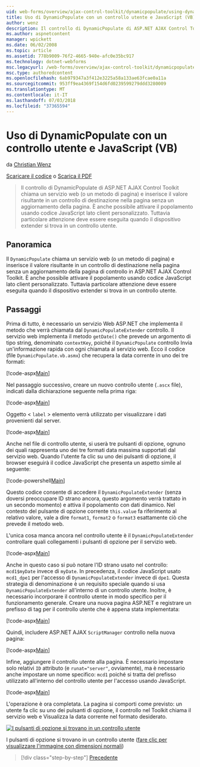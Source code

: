 ```yaml
---
uid: web-forms/overview/ajax-control-toolkit/dynamicpopulate/using-dynamicpopulate-with-a-user-control-and-javascript-vb
title: Uso di DynamicPopulate con un controllo utente e JavaScript (VB) | Microsoft Docs
author: wenz
description: Il controllo di DynamicPopulate di ASP.NET AJAX Control Toolkit chiama un servizio web (o un metodo di pagina) e inserisce il valore risultante in un controllo di destinazione in t...
ms.author: aspnetcontent
manager: wpickett
ms.date: 06/02/2008
ms.topic: article
ms.assetid: 778b9009-76f2-4665-940e-afc0e35bc917
ms.technology: dotnet-webforms
msc.legacyurl: /web-forms/overview/ajax-control-toolkit/dynamicpopulate/using-dynamicpopulate-with-a-user-control-and-javascript-vb
msc.type: authoredcontent
ms.openlocfilehash: 6ab979347a3f412e3225a58a133ae63fcae0a11a
ms.sourcegitcommit: 953ff9ea4369f154d6fd0239599279ddd3280009
ms.translationtype: MT
ms.contentlocale: it-IT
ms.lasthandoff: 07/03/2018
ms.locfileid: "37365594"
---
```

<a name="using-dynamicpopulate-with-a-user-control-and-javascript-vb"></a>Uso di DynamicPopulate con un controllo utente e JavaScript (VB)
====================
da [Christian Wenz](https://github.com/wenz)

[Scaricare il codice](http://download.microsoft.com/download/d/8/f/d8f2f6f9-1b7c-46ad-9252-e1fc81bdea3e/dynamicpopulate2.vb.zip) o [Scarica il PDF](http://download.microsoft.com/download/b/6/a/b6ae89ee-df69-4c87-9bfb-ad1eb2b23373/dynamicpopulate2VB.pdf)

> Il controllo di DynamicPopulate di ASP.NET AJAX Control Toolkit chiama un servizio web (o un metodo di pagina) e inserisce il valore risultante in un controllo di destinazione nella pagina senza un aggiornamento della pagina. È anche possibile attivare il popolamento usando codice JavaScript lato client personalizzato. Tuttavia particolare attenzione deve essere eseguita quando il dispositivo extender si trova in un controllo utente.


## <a name="overview"></a>Panoramica

Il `DynamicPopulate` chiama un servizio web (o un metodo di pagina) e inserisce il valore risultante in un controllo di destinazione nella pagina senza un aggiornamento della pagina di controllo in ASP.NET AJAX Control Toolkit. È anche possibile attivare il popolamento usando codice JavaScript lato client personalizzato. Tuttavia particolare attenzione deve essere eseguita quando il dispositivo extender si trova in un controllo utente.

## <a name="steps"></a>Passaggi

Prima di tutto, è necessario un servizio Web ASP.NET che implementa il metodo che verrà chiamata dal `DynamicPopulateExtender` controllo. Il servizio web implementa il metodo `getDate()` che prevede un argomento di tipo string, denominato `contextKey`, poiché il `DynamicPopulate` controllo Invia un'informazione rapida con ogni chiamata al servizio web. Ecco il codice (file `DynamicPopulate.vb.asmx`) che recupera la data corrente in uno dei tre formati:

[!code-aspx[Main](using-dynamicpopulate-with-a-user-control-and-javascript-vb/samples/sample1.aspx)]

Nel passaggio successivo, creare un nuovo controllo utente (`.ascx` file), indicati dalla dichiarazione seguente nella prima riga:

[!code-aspx[Main](using-dynamicpopulate-with-a-user-control-and-javascript-vb/samples/sample2.aspx)]

Oggetto &lt; `label` &gt; elemento verrà utilizzato per visualizzare i dati provenienti dal server.

[!code-aspx[Main](using-dynamicpopulate-with-a-user-control-and-javascript-vb/samples/sample3.aspx)]

Anche nel file di controllo utente, si userà tre pulsanti di opzione, ognuno dei quali rappresenta uno dei tre formati data massima supportati dal servizio web. Quando l'utente fa clic su uno dei pulsanti di opzione, il browser eseguirà il codice JavaScript che presenta un aspetto simile al seguente:

[!code-powershell[Main](using-dynamicpopulate-with-a-user-control-and-javascript-vb/samples/sample4.ps1)]

Questo codice consente di accedere il `DynamicPopulateExtender` (senza doversi preoccupare ID strano ancora, questo argomento verrà trattato in un secondo momento) e attiva il popolamento con dati dinamico. Nel contesto del pulsante di opzione corrente `this.value` fa riferimento al relativo valore, vale a dire `format1`, `format2` o `format3` esattamente ciò che prevede il metodo web.

L'unica cosa manca ancora nel controllo utente è il `DynamicPopulateExtender` controllare quali collegamenti i pulsanti di opzione per il servizio web.

[!code-aspx[Main](using-dynamicpopulate-with-a-user-control-and-javascript-vb/samples/sample5.aspx)]

Anche in questo caso si può notare l'ID strano usato nel controllo: `mcd1$myDate` invece di `myDate`. In precedenza, il codice JavaScript usato `mcd1_dpe1` per l'accesso di `DynamicPopulateExtender` invece di `dpe1`. Questa strategia di denominazione è un requisito speciale quando si usa `DynamicPopulateExtender` all'interno di un controllo utente. Inoltre, è necessario incorporare il controllo utente in modo specifico per il funzionamento generale. Creare una nuova pagina ASP.NET e registrare un prefisso di tag per il controllo utente che è appena stata implementata:

[!code-aspx[Main](using-dynamicpopulate-with-a-user-control-and-javascript-vb/samples/sample6.aspx)]

Quindi, includere ASP.NET AJAX `ScriptManager` controllo nella nuova pagina:

[!code-aspx[Main](using-dynamicpopulate-with-a-user-control-and-javascript-vb/samples/sample7.aspx)]

Infine, aggiungere il controllo utente alla pagina. È necessario impostare solo relativi `ID` attributo (e `runat="server"`, ovviamente), ma è necessario anche impostare un nome specifico: `mcd1` poiché si tratta del prefisso utilizzato all'interno del controllo utente per l'accesso usando JavaScript.

[!code-aspx[Main](using-dynamicpopulate-with-a-user-control-and-javascript-vb/samples/sample8.aspx)]

L'operazione è ora completata. La pagina si comporti come previsto: un utente fa clic su uno dei pulsanti di opzione, il controllo nel Toolkit chiama il servizio web e Visualizza la data corrente nel formato desiderato.


[![I pulsanti di opzione si trovano in un controllo utente](using-dynamicpopulate-with-a-user-control-and-javascript-vb/_static/image2.png)](using-dynamicpopulate-with-a-user-control-and-javascript-vb/_static/image1.png)

I pulsanti di opzione si trovano in un controllo utente ([fare clic per visualizzare l'immagine con dimensioni normali](using-dynamicpopulate-with-a-user-control-and-javascript-vb/_static/image3.png))

> [!div class="step-by-step"]
> [Precedente](dynamically-populating-a-control-using-javascript-code-vb.md)
